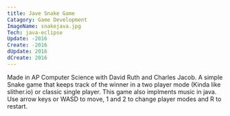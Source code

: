 ```yaml
---
title: Jave Snake Game
Catagory: Game Development
ImageName: snakejava.jpg
Tech: java-eclipse
Update: -2016
Create: -2016
dUpdate: 2016
dCreate: 2016
---
```


Made in AP Computer Science with David Ruth and Charles Jacob. A simple Snake game that keeps track of the winner in a two player mode (Kinda like slither.io) or classic single player. This game also implments music in java. Use arrow keys or WASD to move, 1 and 2 to change player modes and R to restart.

